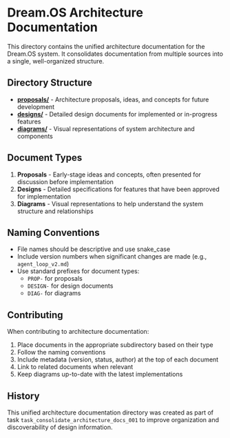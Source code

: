 # Dream.OS Architecture Documentation

This directory contains the unified architecture documentation for the Dream.OS system. It consolidates documentation from multiple sources into a single, well-organized structure.

## Directory Structure

- **[proposals/](./proposals/)** - Architecture proposals, ideas, and concepts for future development
- **[designs/](./designs/)** - Detailed design documents for implemented or in-progress features
- **[diagrams/](./diagrams/)** - Visual representations of system architecture and components

## Document Types

1. **Proposals** - Early-stage ideas and concepts, often presented for discussion before implementation
2. **Designs** - Detailed specifications for features that have been approved for implementation
3. **Diagrams** - Visual representations to help understand the system structure and relationships

## Naming Conventions

- File names should be descriptive and use snake_case
- Include version numbers when significant changes are made (e.g., `agent_loop_v2.md`)
- Use standard prefixes for document types:
  - `PROP-` for proposals
  - `DESIGN-` for design documents
  - `DIAG-` for diagrams

## Contributing

When contributing to architecture documentation:

1. Place documents in the appropriate subdirectory based on their type
2. Follow the naming conventions
3. Include metadata (version, status, author) at the top of each document
4. Link to related documents when relevant
5. Keep diagrams up-to-date with the latest implementations

## History

This unified architecture documentation directory was created as part of task `task_consolidate_architecture_docs_001` to improve organization and discoverability of design information. 